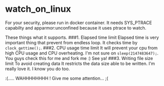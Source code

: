 # watch_on_linux

For your security, please run in docker container.
It needs SYS_PTRACE capabilty and apparmor:unconfined because it uses ptrace to watch.

These things what it supports.
###1. Elapsed time limit
Elapsed time is very important thing that prevent from endless loop. It checks time by `clock_gettime();`.
###2. CPU usage time limit
It will prevent your cpu from high CPU usage and CPU overheating. I'm not sure on `sleep(2147483647);`. You guys check this for me and fork me :) See ya!
###3. Writing file size limit
To avoid creating data It restricts the data size able to be written. I'm really love it. I know you do too.

:(..... 
WAHHHHHHHH !
Give me some attention... ;(
